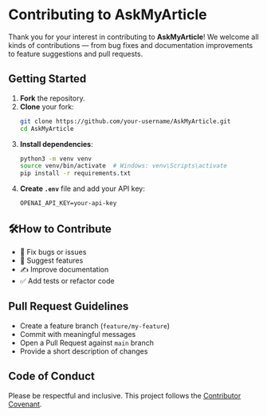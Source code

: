 
# Contributing to AskMyArticle

Thank you for your interest in contributing to **AskMyArticle**! We welcome all kinds of contributions — from bug fixes and documentation improvements to feature suggestions and pull requests.

##  Getting Started

1. **Fork** the repository.
2. **Clone** your fork:
   ```bash
   git clone https://github.com/your-username/AskMyArticle.git
   cd AskMyArticle
   ```
3. **Install dependencies**:
   ```bash
   python3 -m venv venv
   source venv/bin/activate  # Windows: venv\Scripts\activate
   pip install -r requirements.txt
   ```
4. **Create `.env`** file and add your API key:
   ```env
   OPENAI_API_KEY=your-api-key
   ```

## 🛠How to Contribute

- 📄 Fix bugs or issues
- 🧠 Suggest features
- ✍️ Improve documentation
- ✅ Add tests or refactor code

## Pull Request Guidelines

- Create a feature branch (`feature/my-feature`)
- Commit with meaningful messages
- Open a Pull Request against `main` branch
- Provide a short description of changes

## Code of Conduct

Please be respectful and inclusive. This project follows the [Contributor Covenant](https://www.contributor-covenant.org/).
